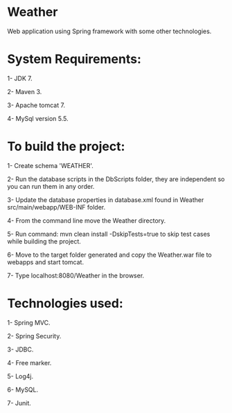 Weather
=======
Web application using Spring framework with some other technologies.

System Requirements:
=====================
1- JDK 7.

2- Maven 3.

3- Apache tomcat 7.

4- MySql version 5.5.

To build the project:
======================
1- Create schema 'WEATHER'.

2- Run the database scripts in the DbScripts folder, they are independent so you can run them in any order.

3- Update the database properties in database.xml found in Weather src/main/webapp/WEB-INF folder.

4- From the command line move the Weather directory.

5- Run command: mvn clean install -DskipTests=true  to skip test cases while building the project.

6- Move to the target folder generated and copy the Weather.war file to webapps and start tomcat.

7- Type localhost:8080/Weather in the browser.

Technologies used:
===================
1- Spring MVC.

2- Spring Security.

3- JDBC.

4- Free marker.

5- Log4j.

6- MySQL.

7- Junit.
